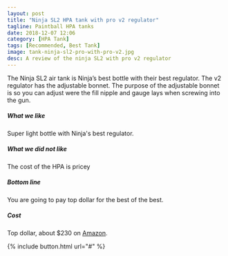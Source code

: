 ```yaml
---
layout: post
title: "Ninja SL2 HPA tank with pro v2 regulator"
tagline: Paintball HPA tanks
date: 2018-12-07 12:06
category: [HPA Tank]
tags: [Recommended, Best Tank]
image: tank-ninja-sl2-pro-with-pro-v2.jpg
desc: A review of the ninja SL2 with pro v2 regulator
---
```


The Ninja SL2 air tank is Ninja’s best bottle with their best regulator. The v2 regulator has the adjustable bonnet. The purpose of the adjustable bonnet is so you can adjust were the fill nipple and gauge lays when screwing into the gun.

##### What we like

Super light bottle with Ninja's best regulator.

##### What we did not like

The cost of the HPA is pricey

##### Bottom line

You are going to pay top dollar for the best of the best.

##### Cost

Top dollar, about $230 on [Amazon][amz].

{% include button.html url="#" %}

[amz]: https://www.amazon.com/Ninja-Paintball-Carbon-Fiber-Tank/dp/B074VH48C8/ref=sr_1_1?ie=UTF8&qid=1544047148&sr=8-1&keywords=ninja+sl2 "Ninja SL2 with Pro v2 Regulator on Amazon"
